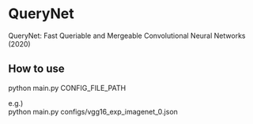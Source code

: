 # QueryNet
QueryNet: Fast Queriable and Mergeable Convolutional Neural Networks (2020)


## How to use
python main.py CONFIG_FILE_PATH  

e.g.)  
python main.py configs/vgg16_exp_imagenet_0.json

